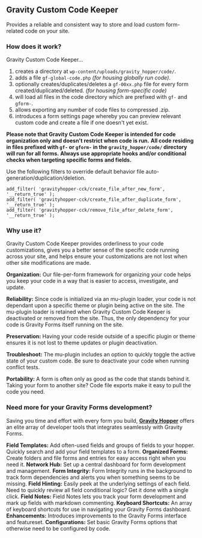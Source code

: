 ## Gravity Custom Code Keeper
Provides a reliable and consistent way to store and load custom form-related code on your site.

### How does it work?
Gravity Custom Code Keeper…
1. creates a directory at `wp-content/uploads/gravity_hopper/code/`.
1. adds a file `gf-global-code.php` *(for housing globally run code)*.
1. optionally creates/duplicates/deletes a `gf-00xx.php` file for every form created/duplicated/deleted. *(for housing form-specific code)*
1. will load all files in the code directory which are prefixed with `gf-` and `gform-`.
1. allows exporting any number of code files to compressed .zip.
1. introduces a form settings page whereby you can preview relevant custom code and create a file if one doesn't yet exist.

**Please note that Gravity Custom Code Keeper is intended for code organization only and doesn't restrict when code is run.**
**All code residing in files prefixed with `gf-` or `gform-` in the `gravity_hopper/code/` directory will run for all forms.**
**Always use appropriate hooks and/or conditional checks when targeting specific forms and fields.**

Use the following filters to override default behavior file auto-generation/duplication/deletion.

```
add_filter( 'gravityhopper-cck/create_file_after_new_form', '__return_true' );
add_filter( 'gravityhopper-cck/create_file_after_duplicate_form', '__return_true' );
add_filter( 'gravityhopper-cck/remove_file_after_delete_form', '__return_true' );
```

### Why use it?
Gravity Custom Code Keeper provides orderliness to your code customizations, gives you a better sense of the specific code running across your site, and helps ensure your customizations are not lost when other site modifications are made.

**Organization:** Our file-per-form framework for organizing your code helps you keep your code in a way that is easier to access, investigate, and update.

**Reliability:** Since code is initialized via an mu-plugin loader, your code is not dependant upon a specific theme or plugin being active on the site. The mu-plugin loader is retained when Gravity Custom Code Keeper is deactivated or removed from the site. Thus, the only dependency for your code is Gravity Forms itself running on the site.

**Preservation:** Having your code reside outside of a specific plugin or theme ensures it is not lost to theme updates or plugin deactivation.

**Troubleshoot:** The mu-plugin includes an option to quickly toggle the active state of your custom code. Be sure to deactivate your code when running conflict tests.

**Portability:** A form is often only as good as the code that stands behind it. Taking your form to another site? Code file exports make it easy to pull the code you need.

### Need more for your Gravity Forms development?
Saving you time and effort with every form you build, **[Gravity Hopper](https://gravityhopper.com)** offers an elite array of developer tools that integrates seamlessly with Gravity Forms.

**Field Templates:** Add often-used fields and groups of fields to your hopper. Quickly search and add your field templates to a form.
**Organized Forms:** Create folders and file forms and entries for easy access right when you need it.
**Network Hub:** Set up a central dashboard for form development and management.
**Form Integrity:** Form Integrity runs in the background to track form dependencies and alerts you when something seems to be missing.
**Field Hinting:** Easily peek at the underlying settings of each field. Need to quickly review all field conditional logic? Get it done with a single click.
**Field Notes:** Field Notes lets you track your form development and mark up fields with markdown commenting.
**Keyboard Shortcuts:** An array of keyboard shortcuts for use in navigating your Gravity Forms dashboard.
**Enhancements:** Introduces improvements to the Gravity Forms interface and featureset.
**Configurations:** Set basic Gravity Forms options that otherwise need to be configured by code.